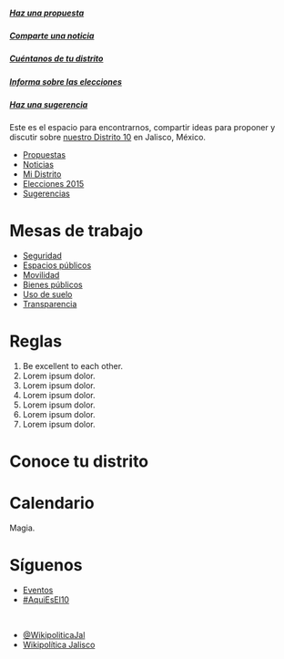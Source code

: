 ##### [Haz una propuesta](http://www.reddit.com/r/AquiEsEl10/submit?sidebar&selftext=true&title=PROPUESTA%3A+)
##### [Comparte una noticia](http://www.reddit.com/r/AquiEsEl10/submit?sidebar&selftext=true&title=NOTICIA%3A+)
#####  [Cuéntanos de tu distrito](http://www.reddit.com/r/AquiEsEl10/submit?sidebar&selftext=true&title=EN+MI+DISTRITO%3A+)
#####  [Informa sobre las elecciones](http://www.reddit.com/r/AquiEsEl10/submit?sidebar&selftext=true&title=ELECCIONES+2015%3A+)
#####  [Haz una sugerencia](http://www.reddit.com/r/AquiEsEl10/submit?sidebar&selftext=true&title=SUGERENCIA%3A+)

Este es el espacio para encontrarnos, compartir ideas para proponer y discutir sobre [nuestro Distrito 10](https://www.google.com/maps/d/viewer?mid=zSGSHyOMWpbM.kz1ta9zJH7wc) en Jalisco, México.

* [Propuestas](http://www.reddit.com/r/AquiEsEl10/search?sort=new&restrict_sr=on&q=PROPUESTA%3A)
* [Noticias](http://www.reddit.com/r/AquiEsEl10/search?sort=new&restrict_sr=on&q=NOTICIA%3A)
* [Mi Distrito](http://www.reddit.com/r/AquiEsEl10/search?sort=new&restrict_sr=on&q=EN+MI+DITRITO%3A)
* [Elecciones 2015](http://www.reddit.com/r/AquiEsEl10/search?sort=new&restrict_sr=on&q=ELECCIONES+2015%3A)
* [Sugerencias](http://www.reddit.com/r/AquiEsEl10/search?sort=new&restrict_sr=on&q=SUGERENCIA%3A)

# Mesas de trabajo

* [Seguridad](http://www.reddit.com/r/AquiEsEl10/search?sort=new&restrict_sr=on&q=flair%3ASeguridad)
* [Espacios públicos](http://www.reddit.com/r/AquiEsEl10/search?sort=new&restrict_sr=on&q=flair%3AEspacios+públicos)
* [Movilidad](http://www.reddit.com/r/AquiEsEl10/search?sort=new&restrict_sr=on&q=flair%3AMovilidad)
* [Bienes públicos](http://www.reddit.com/r/AquiEsEl10/search?sort=new&restrict_sr=on&q=flair%3ABienes+públicos)
* [Uso de suelo](http://www.reddit.com/r/AquiEsEl10/search?sort=new&restrict_sr=on&q=flair%3AUso+de+suelo)
* [Transparencia](http://www.reddit.com/r/AquiEsEl10/search?sort=new&restrict_sr=on&q=flair%3ATransparencia)

# Reglas
1. Be excellent to each other.
2. Lorem ipsum dolor.
3. Lorem ipsum dolor.
4. Lorem ipsum dolor.
5. Lorem ipsum dolor.
6. Lorem ipsum dolor.
7. Lorem ipsum dolor.

# Conoce tu distrito

# Calendario
Magia.

# Síguenos

* [Eventos](https://www.facebook.com/pages/Wikipolítica-Jalisco/1492178621017984)
* [#AquiEsEl10](https://twitter.com/hashtag/AquiEsEl10)

&nbsp;

* [@WikipoliticaJal](https://www.facebook.com/pages/Wikipolítica-Jalisco/1492178621017984)
* [Wikipolítica Jalisco](https://twitter.com/WikipoliticaJal)
